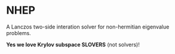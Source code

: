 # NHEP
A Lanczos two-side interation solver for non-hermitian eigenvalue problems.

**Yes we love Krylov subspace SLOVERS** (not solvers)!
